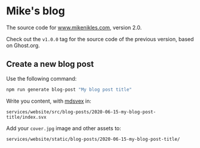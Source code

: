 # Mike's blog

The source code for www.mikenikles.com, version 2.0.

Check out the `v1.0.0` tag for the source code of the previous version, based on Ghost.org.

## Create a new blog post

Use the following command:

```bash
npm run generate blog-post "My blog post title"
```

Write you content, with [mdsvex](https://mdsvex.com/) in:

```
services/website/src/blog-posts/2020-06-15-my-blog-post-title/index.svx
```

Add your `cover.jpg` image and other assets to:

```
services/website/static/blog-posts/2020-06-15-my-blog-post-title/
```
